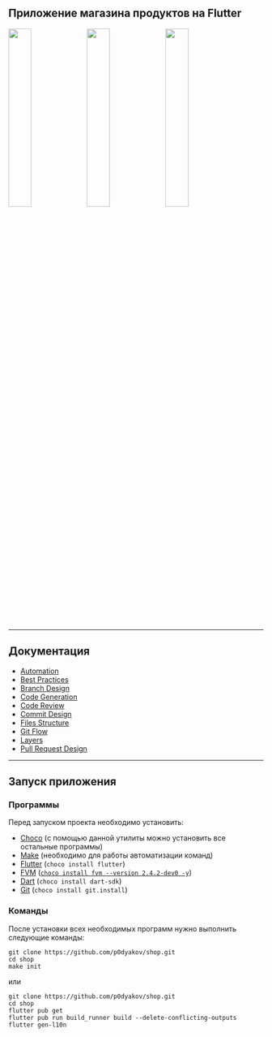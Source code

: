 ## Приложение магазина продуктов на Flutter

<p align="left" width="100%">
    <img src="https://user-images.githubusercontent.com/80569772/208469437-292222dd-0ea3-4706-89bf-d0989b28a063.png" width="30%"/>
    <img src="https://user-images.githubusercontent.com/80569772/208469492-57b27a8b-28b5-425d-a01c-329240e8c5df.png" width="30%"/>
    <img src="https://user-images.githubusercontent.com/80569772/208469513-bafd991a-6155-414a-b6e9-9d1cf4bff890.png" width="30%"/>
</p>

---
## Документация 
- [Automation](https://github.com/p0dyakov/shop/blob/main/documentation/Automation.md)
- [Best Practices](https://github.com/p0dyakov/shop/blob/main/documentation/Best-Practices.md)
- [Branch Design](https://github.com/p0dyakov/shop/blob/main/documentation/Branch-Design.md)
- [Code Generation](https://github.com/p0dyakov/shop/blob/main/documentation/Code-Generation.md)
- [Code Review](https://github.com/p0dyakov/shop/blob/main/documentation/Code-Review.md)
- [Commit Design](https://github.com/p0dyakov/shop/blob/main/documentation/Commit-Design.md)
- [Files Structure](https://github.com/p0dyakov/shop/blob/main/documentation/Files-Structure.md)
- [Git Flow](https://github.com/p0dyakov/shop/blob/main/documentation/Git-Flow.md)
- [Layers](https://github.com/p0dyakov/shop/blob/main/documentation/Layers.md)
- [Pull Request Design](https://github.com/p0dyakov/shop/blob/main/documentation/Pull-Request-Design.md)

---
## Запуск приложения
### Программы
Перед запуском проекта необходимо установить:
- [Choco](https://chocolatey.org/install) (с помощью данной утилиты можно установить все остальные программы)
- [Make](https://www.gnu.org/software/make/#download) (необходимо для работы автоматизации команд)
- [Flutter](https://docs.flutter.dev/get-started/install) (`choco install flutter`)
- [FVM](https://fvm.app/) ([`choco install fvm --version 2.4.2-dev0 -y`](https://github.com/leoafarias/fvm/issues/557))
- [Dart](https://dart.dev/get-dart) (`choco install dart-sdk`)
- [Git](https://git-scm.com/book/en/v2/Getting-Started-Installing-Git) (`choco install git.install`)

### Команды
После установки всех необходимых программ нужно выполнить следующие команды:

    git clone https://github.com/p0dyakov/shop.git
    cd shop
    make init

или

    git clone https://github.com/p0dyakov/shop.git
    cd shop
    flutter pub get
    flutter pub run build_runner build --delete-conflicting-outputs
    flutter gen-l10n
    
